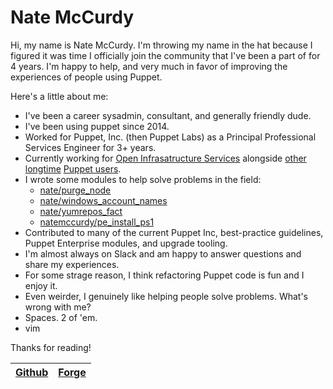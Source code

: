
# Nate McCurdy

Hi, my name is Nate McCurdy. I'm throwing my name in the hat because I figured it was time I officially join the community that I've been a part of for 4 years. I'm happy to help, and very much in favor of improving the experiences of people using Puppet.

Here's a little about me:

* I've been a career sysadmin, consultant, and generally friendly dude.
* I've been using puppet since 2014.
* Worked for Puppet, Inc. (then Puppet Labs) as a Principal Professional Services Engineer for 3+ years.
* Currently working for [Open Infrasatructure Services][ois] alongside [other longtime][jeff] [Puppet users][gary].
* I wrote some modules to help solve problems in the field:
  * [nate/purge_node][purge]
  * [nate/windows_account_names][windows]
  * [nate/yumrepos_fact][yumrepos]
  * [natemccurdy/pe_install_ps1][pe_install]
* Contributed to many of the current Puppet Inc, best-practice guidelines, Puppet Enterprise modules, and upgrade tooling.
* I'm almost always on Slack and am happy to answer questions and share my experiences.
* For some strage reason, I think refactoring Puppet code is fun and I enjoy it.
* Even weirder, I genuinely like helping people solve problems. What's wrong with me?
* Spaces. 2 of 'em.
* vim

Thanks for reading!

| [Github][g] | [Forge][f] |
| ----------- | ---------- |

[f]:https://forge.puppet.com/nate
[g]:https://github.com/natemccurdy
[gary]:https://www.openinfrastructure.co/news/gary-joins-openinfrastructure/
[jeff]:https://www.openinfrastructure.co/#about
[ois]:https://www.openinfrastructure.co
[pe_install]:https://forge.puppet.com/natemccurdy/pe_install_ps1
[purge]:https://forge.puppet.com/nate/purge_node
[windows]:https://forge.puppet.com/nate/windows_account_names
[yumrepos]:https://forge.puppet.com/nate/yumrepos_fact
